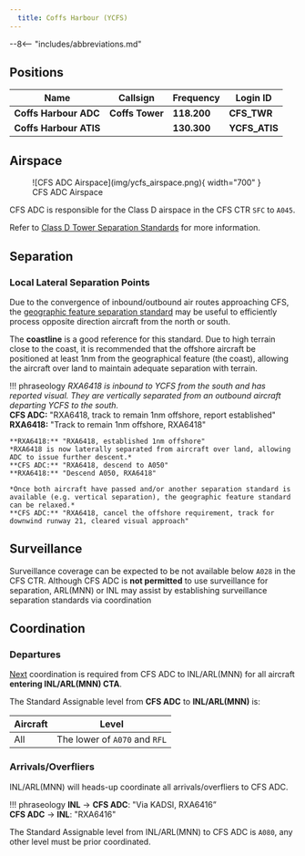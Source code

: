 ```yaml
---
  title: Coffs Harbour (YCFS)
---
```


--8<-- "includes/abbreviations.md"

## Positions
| Name                   | Callsign              | Frequency   | Login ID      |
| ---------------------- | --------------------- | ----------- | ------------- |
| **Coffs Harbour ADC**  | **Coffs Tower**       | **118.200** | **CFS_TWR**   |
| **Coffs Harbour ATIS** |                       | **130.300** | **YCFS_ATIS** |

## Airspace
<figure markdown>
![CFS ADC Airspace](img/ycfs_airspace.png){ width="700" }
  <figcaption>CFS ADC Airspace</figcaption>
</figure>

CFS ADC is responsible for the Class D airspace in the CFS CTR `SFC` to `A045`.

Refer to [Class D Tower Separation Standards](../../../separation-standards/classd) for more information.

## Separation
### Local Lateral Separation Points
Due to the convergence of inbound/outbound air routes approaching CFS, the [geographic feature separation standard](../../separation-standards/visual.md#geographic-features) may be useful to efficiently process opposite direction aircraft from the north or south.

The **coastline** is a good reference for this standard. Due to high terrain close to the coast, it is recommended that the offshore aircraft be positioned at least 1nm from the geographical feature (the coast), allowing the aircraft over land to maintain adequate separation with terrain.

!!! phraseology
    *RXA6418 is inbound to YCFS from the south and has reported visual. They are vertically separated from an outbound aircraft departing YCFS to the south.*  
    **CFS ADC:** "RXA6418, track to remain 1nm offshore, report established"  
    **RXA6418:** "Track to remain 1nm offshore, RXA6418"  

    **RXA6418:** "RXA6418, established 1nm offshore"  
    *RXA6418 is now laterally separated from aircraft over land, allowing ADC to issue further descent.*  
    **CFS ADC:** "RXA6418, descend to A050"  
    **RXA6418:** "Descend A050, RXA6418"  

    *Once both aircraft have passed and/or another separation standard is available (e.g. vertical separation), the geographic feature standard can be relaxed.*  
    **CFS ADC:** "RXA6418, cancel the offshore requirement, track for downwind runway 21, cleared visual approach"

## Surveillance
Surveillance coverage can be expected to be not available below `A028` in the CFS CTR. Although CFS ADC is **not permitted** to use surveillance for separation, ARL(MNN) or INL may assist by establishing surveillance separation standards via coordination

## Coordination
### Departures
[Next](../../controller-skills/coordination.md#next) coordination is required from CFS ADC to INL/ARL(MNN) for all aircraft **entering INL/ARL(MNN) CTA**.

The Standard Assignable level from **CFS ADC** to **INL/ARL(MNN)** is:

| Aircraft | Level |
| ---- | ---- |
| All | The lower of `A070` and `RFL` |

### Arrivals/Overfliers
INL/ARL(MNN) will heads-up coordinate all arrivals/overfliers to CFS ADC.

!!! phraseology
    <span class="hotline">**INL** -> **CFS ADC**</span>: "Via KADSI, RXA6416”  
    <span class="hotline">**CFS ADC** -> **INL**</span>: "RXA6416"  

The Standard Assignable level from INL/ARL(MNN) to CFS ADC is `A080`, any other level must be prior coordinated.